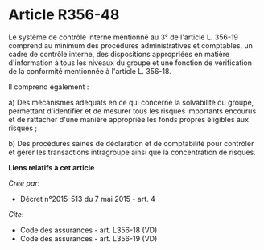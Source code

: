# Article R356-48

Le système de contrôle interne mentionné au 3° de l'article L. 356-19 comprend au minimum des procédures administratives et
comptables, un cadre de contrôle interne, des dispositions appropriées en matière d'information à tous les niveaux du groupe
et une fonction de vérification de la conformité mentionnée à l'article L. 356-18. 

Il comprend également : 

a) Des mécanismes adéquats en ce qui concerne la solvabilité du groupe, permettant d'identifier et de mesurer tous les
risques importants encourus et de rattacher d'une manière appropriée les fonds propres éligibles aux risques ; 

b) Des procédures saines de déclaration et de comptabilité pour contrôler et gérer les transactions intragroupe ainsi que la
concentration de risques.

**Liens relatifs à cet article**

_Créé par_:

  - Décret n°2015-513 du 7 mai 2015 - art. 4

_Cite_:

  - Code des assurances - art. L356-18 (VD)
  - Code des assurances - art. L356-19 (VD)
